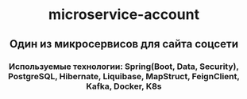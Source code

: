 <div align="center">

# microservice-account
## Один из микросервисов для сайта соцсети
</div>
<div align="center">

### Используемые технологии: Spring(Boot, Data, Security), PostgreSQL, Hibernate, Liquibase, MapStruct, FeignClient, Kafka, Docker, K8s
</div>

